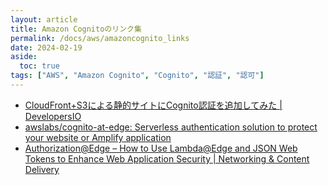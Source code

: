 ```yaml
---
layout: article
title: Amazon Cognitoのリンク集
permalink: /docs/aws/amazoncognito_links
date: 2024-02-19
aside:
  toc: true
tags: ["AWS", "Amazon Cognito", "Cognito", "認証", "認可"]
---
```


- [CloudFront+S3による静的サイトにCognito認証を追加してみた \| DevelopersIO](https://dev.classmethod.jp/articles/cloudfront-s3-cognito-authentication/)
- [awslabs/cognito-at-edge: Serverless authentication solution to protect your website or Amplify application](https://github.com/awslabs/cognito-at-edge/tree/main)
- [Authorization@Edge – How to Use Lambda@Edge and JSON Web Tokens to Enhance Web Application Security \| Networking & Content Delivery](https://aws.amazon.com/jp/blogs/networking-and-content-delivery/authorizationedge-how-to-use-lambdaedge-and-json-web-tokens-to-enhance-web-application-security/)
